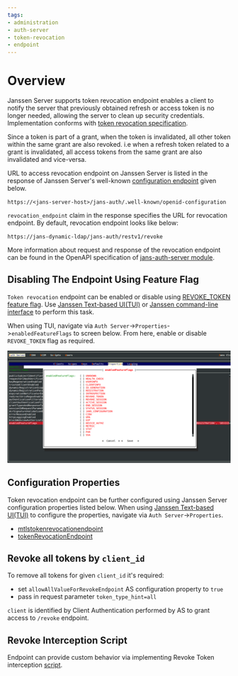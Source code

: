 ```yaml
---
tags:
- administration
- auth-server
- token-revocation
- endpoint
---
```


# Overview

Janssen Server supports token revocation endpoint enables a client to notify the server that previously obtained 
refresh or access token is no longer needed, allowing the server to clean up security credentials. Implementation 
conforms with [token revocation specification](https://datatracker.ietf.org/doc/html/rfc7009).

Since a token is part of a grant, when the token is invalidated, all other token within the same grant are also revoked.
i.e when a refresh token related to a grant is invalidated, all access tokens from the same grant are also invalidated 
and vice-versa.

URL to access revocation endpoint on Janssen Server is listed in the response of Janssen Server's well-known
[configuration endpoint](./configuration.md) given below.

```text
https://<jans-server-host>/jans-auth/.well-known/openid-configuration
```

`revocation_endpoint` claim in the response specifies the URL for revocation endpoint. By default, revocation endpoint
looks like below:

```
https://jans-dynamic-ldap/jans-auth/restv1/revoke
```

More information about request and response of the revocation endpoint can be found in
the OpenAPI specification of [jans-auth-server module](https://gluu.org/swagger-ui/?url=https://raw.githubusercontent.com/JanssenProject/jans/vreplace-janssen-version/jans-auth-server/docs/swagger.yaml#/Token/revoke).



## Disabling The Endpoint Using Feature Flag

`Token revocation` endpoint can be enabled or disable using [REVOKE_TOKEN feature flag](../../reference/json/feature-flags/janssenauthserver-feature-flags.md#revoketoken).
Use [Janssen Text-based UI(TUI)](../../config-guide/tui.md) or [Janssen command-line interface](../../config-guide/jans-cli/README.md) to perform this task.

When using TUI, navigate via `Auth Server`->`Properties`->`enabledFeatureFlags` to screen below. From here, enable or
disable `REVOKE_TOKEN` flag as required.

![](../../../assets/image-tui-enable-components.png)

## Configuration Properties

Token revocation endpoint can be further configured using Janssen Server configuration properties listed below. When using
[Janssen Text-based UI(TUI)](../../config-guide/tui.md) to configure the properties,
navigate via `Auth Server`->`Properties`.

- [mtlstokenrevocationendpoint](../../reference/json/properties/janssenauthserver-properties.md#mtlstokenrevocationendpoint)
- [tokenRevocationEndpoint](../../reference/json/properties/janssenauthserver-properties.md#tokenrevocationendpoint)

## Revoke all tokens by `client_id`

To remove all tokens for given `client_id` it's required:
- set `allowAllValueForRevokeEndpoint` AS configuration property to `true`
- pass in request parameter `token_type_hint=all`

`client` is identified by Client Authentication performed by AS to grant access to `/revoke` endpoint.

## Revoke Interception Script

Endpoint can provide custom behavior via implementing Revoke Token interception [script](../../developer/scripts/revoke-token.md).


